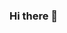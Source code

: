 ### Hi there 👋

<!--
**KRStoykova20/KRStoykova20** is a ✨ _special_ ✨ repository because its `README.md` (this file) appears on your GitHub profile.
About me 👩‍💻

💻 I’m currently working on HTML, CSS and C++
📬 How to reach me: krstoykova20@codingburgas.bg

